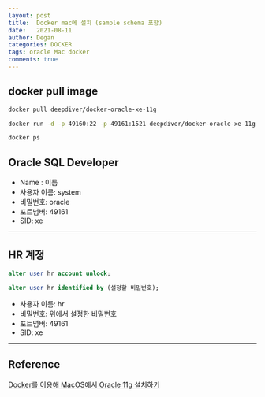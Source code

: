```yaml
---
layout: post
title:  Docker mac에 설치 (sample schema 포함)
date:   2021-08-11
author: Degan
categories: DOCKER
tags: oracle Mac docker
comments: true
---
```



## docker pull image
```bash
docker pull deepdiver/docker-oracle-xe-11g

docker run -d -p 49160:22 -p 49161:1521 deepdiver/docker-oracle-xe-11g

docker ps
```

## Oracle SQL Developer
- Name : 이름
- 사용자 이름: system
- 비밀번호: oracle
- 포트넘버: 49161
- SID: xe

---

## HR 계정 
```sql
alter user hr account unlock;

alter user hr identified by (설정할 비밀번호);
```

- 사용자 이름: hr
- 비밀번호: 위에서 설정한 비밀번호
- 포트넘버: 49161
- SID: xe

---

## Reference
[Docker를 이용해 MacOS에서 Oracle 11g 설치하기]( https://purplecow1997.tistory.com/76)
